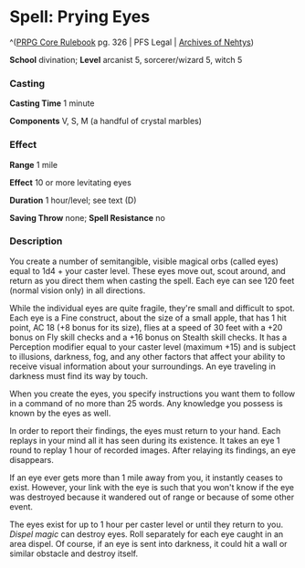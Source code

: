 # Spell: Prying Eyes

^([PRPG Core Rulebook][ss-prying-eyes] pg. 326 | PFS Legal | [Archives of Nehtys][sn-prying-eyes])

**School** divination; **Level** arcanist 5, sorcerer/wizard 5, witch 5

### Casting

**Casting Time** 1 minute  

**Components** V, S, M (a handful of crystal marbles)

### Effect

**Range** 1 mile  

**Effect** 10 or more levitating eyes  

**Duration** 1 hour/level; see text (D)  

**Saving Throw** none; **Spell Resistance** no

### Description

You create a number of semitangible, visible magical orbs (called eyes) equal to 1d4 + your caster level. These eyes move out, scout around, and return as you direct them when casting the spell. Each eye can see 120 feet (normal vision only) in all directions.  

While the individual eyes are quite fragile, they're small and difficult to spot. Each eye is a Fine construct, about the size of a small apple, that has 1 hit point, AC 18 (+8 bonus for its size), flies at a speed of 30 feet with a +20 bonus on Fly skill checks and a +16 bonus on Stealth skill checks. It has a Perception modifier equal to your caster level (maximum +15) and is subject to illusions, darkness, fog, and any other factors that affect your ability to receive visual information about your surroundings. An eye traveling in darkness must find its way by touch.  

When you create the eyes, you specify instructions you want them to follow in a command of no more than 25 words. Any knowledge you possess is known by the eyes as well.  

In order to report their findings, the eyes must return to your hand. Each replays in your mind all it has seen during its existence. It takes an eye 1 round to replay 1 hour of recorded images. After relaying its findings, an eye disappears.  

If an eye ever gets more than 1 mile away from you, it instantly ceases to exist. However, your link with the eye is such that you won't know if the eye was destroyed because it wandered out of range or because of some other event.  

The eyes exist for up to 1 hour per caster level or until they return to you. _Dispel magic_ can destroy eyes. Roll separately for each eye caught in an area dispel. Of course, if an eye is sent into darkness, it could hit a wall or similar obstacle and destroy itself.

[ss-prying-eyes]: http://paizo.com/pathfinderRPG/v57
[sn-prying-eyes]: http://www.archivesofnethys.com/SpellDisplay.aspx?ItemName=Prying%20Eyes